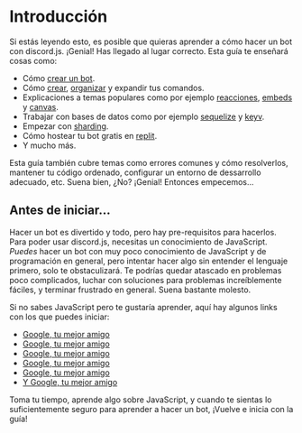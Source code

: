 # Introducción

Si estás leyendo esto, es posible que quieras aprender a cómo hacer un bot con discord.js. ¡Genial! Has llegado al lugar correcto.
Esta guía te enseñará cosas como:
- Cómo [crear un bot](/preparations/).
- Cómo [crear](/creating-your-bot/), [organizar](/command-handling/) y expandir tus comandos.
- Explicaciones a temas populares como por ejemplo [reacciones](/popular-topics/reactions.md), [embeds](/popular-topics/embeds.md) y [canvas](/popular-topics/canvas.md).
- Trabajar con bases de datos como por ejemplo [sequelize](/sequelize/) y [keyv](/keyv/).
- Empezar con [sharding](/sharding/).
- Cómo hostear tu bot gratis en [replit](/hosting/replit/).
- Y mucho más.

Esta guía también cubre temas como errores comunes y cómo resolverlos, mantener tu código ordenado, configurar un entorno de dessarrollo adecuado, etc.
Suena bien, ¿No? ¡Genial! Entonces empecemos...


## Antes de iniciar...

Hacer un bot es divertido y todo, pero hay pre-requisitos para hacerlos. Para poder usar discord.js, necesitas un conocimiento de JavaScript. *Puedes* hacer un bot con muy poco conocimiento de JavaScript y de programación en general, pero intentar hacer algo sin entender el lenguaje primero, solo te obstaculizará. Te podrías quedar atascado en problemas poco complicados, luchar con soluciones para problemas increíblemente fáciles, y terminar frustrado en general. Suena bastante molesto.

Si no sabes JavaScript pero te gustaría aprender, aquí hay algunos links con los que puedes iniciar:
* [Google, tu mejor amigo](https://google.com)
* [Google, tu mejor amigo](https://google.com)
* [Google, tu mejor amigo](https://google.com)
* [Google, tu mejor amigo](https://google.com)
* [Google, tu mejor amigo](https://google.com)
* [Y Google, tu mejor amigo](https://google.com)

Toma tu tiempo, aprende algo sobre JavaScript, y cuando te sientas lo suficientemente seguro para aprender a hacer un bot, ¡Vuelve e inicia con la guía!
